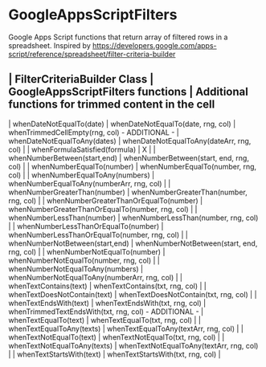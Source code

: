 # GoogleAppsScriptFilters
Google Apps Script functions that return array of filtered rows in a spreadsheet. Inspired by https://developers.google.com/apps-script/reference/spreadsheet/filter-criteria-builder

| FilterCriteriaBuilder Class            | GoogleAppsScriptFilters functions                | Additional functions for trimmed content in the cell
-----------------------------------------------------------------------------------------------------------------------------------------------------
| whenDateNotEqualTo(date)               | whenDateNotEqualTo(date, rng, col)               | whenTrimmedCellEmpty(rng, col) - ADDITIONAL - 
| whenDateNotEqualToAny(dates)           | whenDateNotEqualToAny(dateArr, rng, col)         |
| whenFormulaSatisfied(formula)          | X                                                |
| whenNumberBetween(start,end)           | whenNumberBetween(start, end, rng, col)          |
| whenNumberEqualTo(number)              | whenNumberEqualTo(number, rng, col)              |
| whenNumberEqualToAny(numbers)          | whenNumberEqualToAny(numberArr, rng, col)        |
| whenNumberGreaterThan(number)          | whenNumberGreaterThan(number, rng, col)          |
| whenNumberGreaterThanOrEqualTo(number) | whenNumberGreaterThanOrEqualTo(number, rng, col) |
| whenNumberLessThan(number)             | whenNumberLessThan(number, rng, col)             |
| whenNumberLessThanOrEqualTo(number)    | whenNumberLessThanOrEqualTo(number, rng, col)    |
| whenNumberNotBetween(start,end)        | whenNumberNotBetween(start, end, rng, col)       |
| whenNumberNotEqualTo(number)           | whenNumberNotEqualTo(number, rng, col)           |
| whenNumberNotEqualToAny(numbers)       | whenNumberNotEqualToAny(numberArr, rng, col)     |
| whenTextContains(text)                 | whenTextContains(txt, rng, col)                  |
| whenTextDoesNotContain(text)           | whenTextDoesNotContain(txt, rng, col)            |
| whenTextEndsWith(text)                 | whenTextEndsWith(txt, rng, col)                  | whenTrimmedTextEndsWith(txt, rng, col) - ADDITIONAL -
| whenTextEqualTo(text)                  | whenTextEqualTo(txt, rng, col)                   |
| whenTextEqualToAny(texts)              | whenTextEqualToAny(textArr, rng, col)            |
| whenTextNotEqualTo(text)               | whenTextNotEqualTo(txt, rng, col)                |
| whenTextNotEqualToAny(texts)           | whenTextNotEqualToAny(textArr, rng, col)         |
| whenTextStartsWith(text)               | whenTextStartsWith(txt, rng, col)                |
